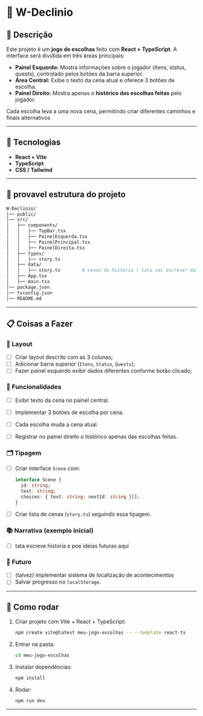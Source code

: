 # 🛵 W-Declinio 

## 📖 Descrição

Este projeto é um **jogo de escolhas** feito com **React + TypeScript**.
A interface será dividida em três áreas principais:

* **Painel Esquerdo:** Mostra informações sobre o jogador (itens, status, quests), controlado pelos botões da barra superior.
* **Área Central:** Exibe o texto da cena atual e oferece 3 botões de escolha.
* **Painel Direito:** Mostra apenas o **histórico das escolhas feitas** pelo jogador.

Cada escolha leva a uma nova cena, permitindo criar diferentes caminhos e finais alternativos

---

## 🚀 Tecnologias

* **React + Vite**
* **TypeScript**
* **CSS / Tailwind**

---

## 📂 provavel estrutura do projeto

```bash
W-Declinio/
│── public/
│── src/
│   ├── components/
│   │   ├── TopBar.tsx
│   │   ├── PainelEsquerda.tsx
│   │   ├── PainelPrincipal.tsx
│   │   ├── PainelDireita.tsx
│   ├── types/
│   │   ├── story.ts
│   ├── data/
│   │   ├── story.ts        # cenas da história ( tata vai escrever muito aqui)
│   ├── App.tsx 
│   ├── main.tsx  
│── package.json
│── tsconfig.json
│── README.md
```

---

## 📋 Coisas a Fazer

### 🎨 Layout

* [ ] Criar layout descrito com as 3 colunas;
* [ ] Adicionar barra superior (`Itens`, `Status`, `Quests`);
* [ ] Fazer painel esquerdo exibir dados diferentes conforme botão clicado;

### 🧩 Funcionalidades

* [ ] Exibir texto da cena no painel central.
* [ ] Implementar 3 botões de escolha por cena.
* [ ] Cada escolha muda a cena atual.
* [ ] Registrar no painel direito o histórico apenas das escolhas feitas.


### 🗂️ Tipagem

* [ ] Criar interface `Scene` com:

  ```ts
  interface Scene {
    id: string;
    text: string;
    choices: { text: string; nextId: string }[];
  }
  ```
* [ ] Criar lista de cenas (`story.ts`) seguindo essa tipagem.

### 📚 Narrativa (exemplo inicial)

* [ ] tata escreve historia e poe ideias futuras aqui

### 🔮 Futuro

* [ ] (talvez) implementar sistema de localização de acontecimentos
* [ ] Salvar progresso no `localStorage`.

---

## 🏃 Como rodar

1. Criar projeto com Vite + React + TypeScript:

   ```bash
   npm create vite@latest meu-jogo-escolhas -- --template react-ts
   ```
2. Entrar na pasta:

   ```bash
   cd meu-jogo-escolhas
   ```
3. Instalar dependências:

   ```bash
   npm install
   ```
4. Rodar:

   ```bash
   npm run dev
   ```

---

